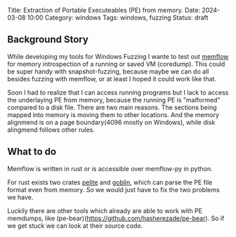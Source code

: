 Title: Extraction of Portable Executeables (PE) from memory.
Date: 2024-03-08 10:00
Category: windows
Tags: windows, fuzzing
Status: draft

## Background Story

While developing my tools for Windows Fuzzing I wante to test out [memflow](https://github.com/memflow/memflow) for memory introspection of a running or saved VM (coredump). This could be super handy with snapshot-fuzzing, because maybe we can do all besides fuzzing with memflow, or at least I hoped it could work like that.

Soon I had to realize that I can access running programs but I lack to access the underlaying PE from memory, because the running PE is "malformed" compared to a disk file.
There are two main reasons. The sections being mapped into memory is moving them to other locations. And the memory alignmend is on a page boundary(4096 mostly on Windows), while disk alingmend follows other rules.

## What to do

Memflow is written in rust or is accessible over memflow-py in python.

For rust exists two crates [pelite](https://github.com/CasualX/pelite) and [goblin](https://github.com/m4b/goblin), which can parse the PE file format even from memory. So we would just have to fix the two problems we have.

Luckily there are other tools which already are able to work with PE memdumps, like (pe-bear)(https://github.com/hasherezade/pe-bear). So if we get stuck we can look at their source code.

##